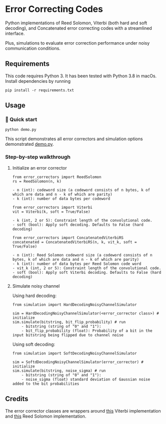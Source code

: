 # Error Correcting Codes


Python implementations of Reed Solomon, Viterbi (both hard and soft decoding), and Concatenated error correcting codes with a streamlined interface. 

Plus, simulations to evaluate error correction performance under noisy communication conditions.


## Requirements
This code requires Python 3. It has been tested with Python 3.8 in macOs.
Install dependencies by running
```
pip install -r requirements.txt
```

## Usage
### 🚀 Quick start
```
python demo.py
```
This script demonstrates all error correctors and simulation options demonstrated [demo.py](demo.py). 

### Step-by-step walkthrough
1. Initialize an error corrector
    ```
    from error_correctors import ReedSolomon
    rs = ReedSolomon(n, k)

    - n (int): codeword size (a codeword consists of n bytes, k of which are data and n - k of which are parity)
    - k (int): number of data bytes per codeword
    ```

    ```
    from error_correctors import Viterbi
    vit = Viterbi(k, soft = True/False)

    - k (int, 2 or 5): Constraint length of the convolutional code. 
    - soft (bool): Apply soft decoding. Defaults to False (hard decoding)
    ```

    ```
    from error_correctors import ConcatenatedViterbiRS
    concatenated = ConcatenatedViterbiRS(n, k, vit_k, soft = True/False)

    - n (int): Reed Solomon codeword size (a codeword consists of n bytes, k of which are data and n - k of which are parity)
    - k (int): number of data bytes per Reed Solomon code word
    - vit_k (int, 2 or 5): Constraint length of the convolutional code. 
    - soft (bool): Apply soft Viterbi decoding. Defaults to False (hard decoding)
    ```
2. Simulate noisy channel

    Using hard decoding:
    ```
    from simulation import HardDecodingNoisyChannelSimulator

    sim = HardDecodingNoisyChannelSimulator(<error_corrector class>) # initialize
    sim.simulate(bitstring, bit_flip_probability) # run
        - bitstring (string of "0" and "1"): 
        - bit_flip_probability (float): Probability of a bit in the input bitstring being flipped due to channel noise
    ```

    Using soft decoding:    
    ```
    from simulation import SoftDecodingNoisyChannelSimulator

    sim = SoftdDecodingNoisyChannelSimulator(error_corrector) # initialize    
    sim.simulate(bitstring, noise_sigma) # run
        - bitstring (string of "0" and "1"): 
        - noise_sigma (float) standard deviation of Gaussian noise added to the bit probabilities
    ```

## Credits
The error corrector classes are wrappers around [this](https://github.com/DanielBonanno/Convolutional-Encoders-and-Viterbi-Decoder/tree/master) Viterbi implementation and [this](https://pypi.org/project/unireedsolomon/) Reed Solomon implementation.